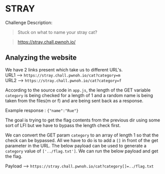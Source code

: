 # STRAY

Challenge Description:

> Stuck on what to name your stray cat?

> https://stray.chall.pwnoh.io/

## Analyzing the website

We have 2 links present which take us to different URL's.<br>
URL1 --> `https://stray.chall.pwnoh.io/cat?category=m`<br>
URL2 --> `https://stray.chall.pwnoh.io/cat?category=f`<br>  

According to the source code in `app.js`, the length of the GET variable `category` is being checked for a length of 1 and a random name is being taken from the files(m or f) and are being sent back as a response.<br>

Example response : `{"name":"Rue"}`

The goal is trying to get the flag contents from the previous dir using some sort of LFI but we have to bypass the length check first.

We can convert the GET param `category` to an array of length 1 so that the check can be bypassed. All we have to do is to add a `[]` in front of the get parameter in the URL. The below payload can be used to generate a `category` value of `['../flag.txt']`. We can run the below payload and get the flag.

Payload --> `https://stray.chall.pwnoh.io/cat?category[]=../flag.txt`
